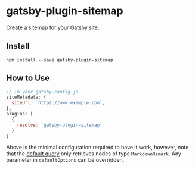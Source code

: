 # gatsby-plugin-sitemap

Create a sitemap for your Gatsby site.

## Install

`npm install --save gatsby-plugin-sitemap`

## How to Use

```javascript
// In your gatsby-config.js
siteMetadata: {
  siteUrl: `https://www.example.com`,
},
plugins: [
  {
    resolve: `gatsby-plugin-sitemap`
  }
]
```

Above is the minimal configuration required to have it work, however, note that
the
[default query](https://github.com/gatsbyjs/gatsby/blob/master/packages/gatsby-plugin-sitemap/src/internals.js)
only retrieves nodes of type `MarkdownRemark`. Any parameter in `defaultOptions`
can be overridden.
